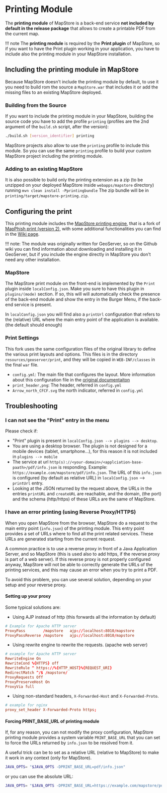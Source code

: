 # Printing Module

The **printing module** of MapStore is a back-end service **not included  by default in the release package** that allows to create a printable PDF from the current map.

!!! note
    The **printing module** is required by the **Print plugin** of MapStore, so if you want to have the Print plugin working in your application, you have to include also the printing module in your MapStore installation.

## Including the printing module in MapStore

Because MapStore doesn't include the printing module by default, to use it you need to build rom the source a `MapStore.war` that includes it or add the missing files to an existing MapStore deployed.

### Building from the Source

If you want to include the printing module in your MapStore, building the source code you have to add the profile `printing` (profiles are the 2nd argument of the `build.sh` script, after the version):

```bash
./build.sh [version_identifier] printing
```

MapStore projects also allow to use the `printing` profile to include this module. So you can use the same `printing` profile to build your custom MapStore project including the printing module.

### Adding to an existing MapStore

It is also possible to build only the printing extension as a zip (to be unzipped on your deployed MapStore inside `webapps/mapstore` directory) running `mvn clean install -Pprintingbundle`
The zip bundle will be in `printing/target/mapstore-printing.zip`.

## Configuring the print

This printing module includes the [MapStore printing engine](https://github.com/geosolutions-it/mapfish-print/), that is a fork of [MapPhish print (version 2)](http://www.mapfish.org/doc/print/), with some additional functionalities you can find in the [Wiki page](https://github.com/geosolutions-it/mapfish-print/).

!!! note:
    The module was originally written for GeoServer, so on the Github wiki you can find information about downloading and installing it in GeoServer, but if you include the engine directly in MapStore you don't need any other installation.

### MapStore

The MapStore print module on the front-end is implemented by the `Print` plugin inside `localConfig.json`. Make you sure to have this plugin in `plugins/(mode)` section. If so, this will will automatically check the presence of the back-end module and show the entry in the Burger Menu, if the back-end service is present.

In `localConfig.json` you will find also a `printUrl` configuration that refers to the (relative) URL where the main entry point of the application is available. (the default should enough)

### Print Settings

This fork uses the same configuration files of the original library to define the various print layouts and options.
This files is in the directory `resources/geoserver/print`, and they will be copied in `WEB-INF/classes` in the final `war` file.

* `config.yml`: The main file that configures the layout. More information about this configuration file in the [original documentaiton](http://www.mapfish.org/doc/print/configuration.html)
* `print_header,png`: The header, referred in `config.yml`
* `Arrow_north_CFCF.svg` the north indicator, referred in `config.yml`

## Troubleshooting

### I can not see the "Print" entry in the menu

Please check if:

* "Print" plugin is present in `localConfig.json --> plugins --> desktop`.
* You are using a desktop browser. The plugin is not designed for a mobile devices (tablet, smartphone...), for this reason it is not included in `plugins --> mobile`
* The service at url `http(s)://<your-domain>/<applciation-base-paath>/pdf/info.json` is responding. Example: `https://example.com/mapstore/pdf/info.json`. The URL of this `info.json` is configured (by default as relative URL) in `localConfig.json` --> `printUrl` entry.
* Looking at the JSON returned by the request above, the URLs in the entries `printURL` and `createURL` are reachable, and the domain, (the port) and the schema (http/https) of these URLs are the same of MapStore.

### I have an error printing (using Reverse Proxy/HTTPS)

When you open MapStore from the browser, MapStore do a request to the main entry point (`info.json`) of the printing module. This entry point provides a set of URLs where to find all the print related services. These URLs are generated starting from the current request.

A common practice is to use a reverse proxy in front of a Java Application Server, and so MapStore (this is used also to add https, if the reverse proxy is part of a web server). If this reverse proxy is not properly configured anyway, MapStore will not be able to correctly generate the URLs of the printing services, and this may cause an error when you try to print a PDF.

To avoid this problem, you can use several solution, depending on your setup and your reverse proxy.

#### Setting up your proxy

Some typical solutions are:

* Using AJP instead of http (this forwards all the information by default)

```conf
# Example for Apache HTTP server
ProxyPass        /mapstore   ajp://localhost:8010/mapstore
ProxyPassReverse /mapstore   ajp://localhost:8010/mapstore
```

* Using rewrite engine to rewrite the requests. (apache web server)

```conf
# example for Apache HTTP server
RewriteEngine On
RewriteCond %{HTTPS} off
RewriteRule ^ https://%{HTTP_HOST}%{REQUEST_URI}
RedirectMatch ^/$ /mapstore/
ProxyRequests Off
ProxyPreserveHost On
ProxyVia full
```

* Using non-standard headers, `X-Forwarded-Host` and `X-Forwarded-Proto`.

```conf
# example for nginx
proxy_set_header X-Forwarded-Proto https;
```

#### Forcing PRINT_BASE_URL of printing module

If, for any reason, you can not modify the proxy configuration, MapStore printing module provides a system variable `PRINT_BASE_URL` that you can set to force the URLs returned by `info.json` to be resolved from it.

A useful trick can be to set as a relative URL (relative to MapStore) to make it work in any context (only for MapStore).

```bash
JAVA_OPTS= "$JAVA_OPTS -DPRINT_BASE_URL=pdf/info.json"
```

or you can use the absolute URL:

```bash
JAVA_OPTS= "$JAVA_OPTS -DPRINT_BASE_URL=https://example.com/mapstore/pdf/info.json"
```
